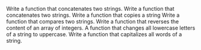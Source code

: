 Write a function that concatenates two strings.
Write a function that concatenates two strings.
Write a function that copies a string
Write a function that compares two strings.
Write a function that reverses the content of an array of integers.
A function that changes all lowercase letters of a string to uppercase.
Write a function that capitalizes all words of a string.
